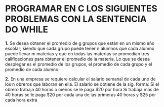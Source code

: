 # PROGRAMAR EN C LOS SIGUIENTES PROBLEMAS CON LA SENTENCIA DO WHILE

**1.**  Se desea obtener el promedio de g grupos que están en un mismo año escolar; siendo que cada grupo puede tener n alumnos que cada alumno puede llevar m materias y que en todas las materias se promedian tres calificaciones para obtener el promedio de la materia. Lo que se desea desplegar es el promedio de los grupos, el promedio de cada grupo y el promedio de cada alumno.

**2.**  En una empresa se requiere calcular el salario semanal de cada uno de los n obreros que laboran en ella. El salario se obtiene de la sig. forma:
   Si el obrero trabaja 40 horas o menos se le paga $20 por hora
   Si trabaja mas de 40 horas se le paga $20 por cada una de las primeras 40 horas y $25 por cada hora extra
